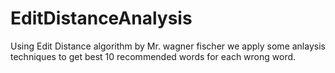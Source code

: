 # EditDistanceAnalysis
Using Edit Distance algorithm by Mr. wagner fischer we apply some anlaysis techniques to get best 10 recommended words for each wrong word.
